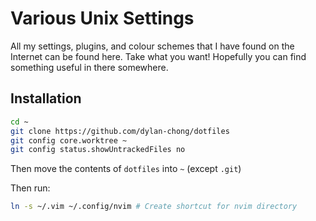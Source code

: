 # Various Unix Settings

All my settings, plugins, and colour schemes that I have found on the Internet
can be found here. Take what you want! Hopefully you can find something useful
in there somewhere.

## Installation

```bash
cd ~
git clone https://github.com/dylan-chong/dotfiles
git config core.worktree ~
git config status.showUntrackedFiles no
```

Then move the contents of `dotfiles` into `~` (except `.git`)

Then run:

```bash
ln -s ~/.vim ~/.config/nvim # Create shortcut for nvim directory
```
